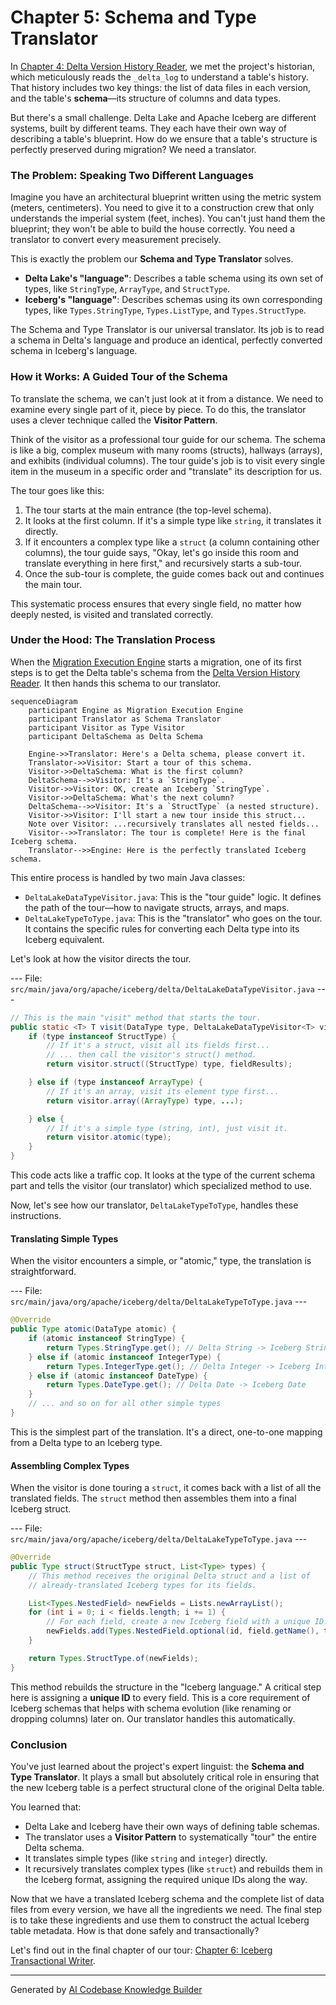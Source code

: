 # Chapter 5: Schema and Type Translator

In [Chapter 4: Delta Version History Reader](04_delta_version_history_reader_.md), we met the project's historian, which meticulously reads the `_delta_log` to understand a table's history. That history includes two key things: the list of data files in each version, and the table's **schema**—its structure of columns and data types.

But there's a small challenge. Delta Lake and Apache Iceberg are different systems, built by different teams. They each have their own way of describing a table's blueprint. How do we ensure that a table's structure is perfectly preserved during migration? We need a translator.

### The Problem: Speaking Two Different Languages

Imagine you have an architectural blueprint written using the metric system (meters, centimeters). You need to give it to a construction crew that only understands the imperial system (feet, inches). You can't just hand them the blueprint; they won't be able to build the house correctly. You need a translator to convert every measurement precisely.

This is exactly the problem our **Schema and Type Translator** solves.
*   **Delta Lake's "language"**: Describes a table schema using its own set of types, like `StringType`, `ArrayType`, and `StructType`.
*   **Iceberg's "language"**: Describes schemas using its own corresponding types, like `Types.StringType`, `Types.ListType`, and `Types.StructType`.

The Schema and Type Translator is our universal translator. Its job is to read a schema in Delta's language and produce an identical, perfectly converted schema in Iceberg's language.

### How it Works: A Guided Tour of the Schema

To translate the schema, we can't just look at it from a distance. We need to examine every single part of it, piece by piece. To do this, the translator uses a clever technique called the **Visitor Pattern**.

Think of the visitor as a professional tour guide for our schema. The schema is like a big, complex museum with many rooms (structs), hallways (arrays), and exhibits (individual columns). The tour guide's job is to visit every single item in the museum in a specific order and "translate" its description for us.

The tour goes like this:
1.  The tour starts at the main entrance (the top-level schema).
2.  It looks at the first column. If it's a simple type like `string`, it translates it directly.
3.  If it encounters a complex type like a `struct` (a column containing other columns), the tour guide says, "Okay, let's go inside this room and translate everything in here first," and recursively starts a sub-tour.
4.  Once the sub-tour is complete, the guide comes back out and continues the main tour.

This systematic process ensures that every single field, no matter how deeply nested, is visited and translated correctly.

### Under the Hood: The Translation Process

When the [Migration Execution Engine](03_migration_execution_engine_.md) starts a migration, one of its first steps is to get the Delta table's schema from the [Delta Version History Reader](04_delta_version_history_reader_.md). It then hands this schema to our translator.

```mermaid
sequenceDiagram
    participant Engine as Migration Execution Engine
    participant Translator as Schema Translator
    participant Visitor as Type Visitor
    participant DeltaSchema as Delta Schema

    Engine->>Translator: Here's a Delta schema, please convert it.
    Translator->>Visitor: Start a tour of this schema.
    Visitor->>DeltaSchema: What is the first column?
    DeltaSchema-->>Visitor: It's a `StringType`.
    Visitor->>Visitor: OK, create an Iceberg `StringType`.
    Visitor->>DeltaSchema: What's the next column?
    DeltaSchema-->>Visitor: It's a `StructType` (a nested structure).
    Visitor->>Visitor: I'll start a new tour inside this struct...
    Note over Visitor: ...recursively translates all nested fields...
    Visitor-->>Translator: The tour is complete! Here is the final Iceberg schema.
    Translator-->>Engine: Here is the perfectly translated Iceberg schema.
```

This entire process is handled by two main Java classes:
*   `DeltaLakeDataTypeVisitor.java`: This is the "tour guide" logic. It defines the path of the tour—how to navigate structs, arrays, and maps.
*   `DeltaLakeTypeToType.java`: This is the "translator" who goes on the tour. It contains the specific rules for converting each Delta type into its Iceberg equivalent.

Let's look at how the visitor directs the tour.

--- File: `src/main/java/org/apache/iceberg/delta/DeltaLakeDataTypeVisitor.java` ---

```java
// This is the main "visit" method that starts the tour.
public static <T> T visit(DataType type, DeltaLakeDataTypeVisitor<T> visitor) {
    if (type instanceof StructType) {
        // If it's a struct, visit all its fields first...
        // ... then call the visitor's struct() method.
        return visitor.struct((StructType) type, fieldResults);

    } else if (type instanceof ArrayType) {
        // If it's an array, visit its element type first...
        return visitor.array((ArrayType) type, ...);

    } else {
        // If it's a simple type (string, int), just visit it.
        return visitor.atomic(type);
    }
}
```
This code acts like a traffic cop. It looks at the type of the current schema part and tells the visitor (our translator) which specialized method to use.

Now, let's see how our translator, `DeltaLakeTypeToType`, handles these instructions.

#### Translating Simple Types

When the visitor encounters a simple, or "atomic," type, the translation is straightforward.

--- File: `src/main/java/org/apache/iceberg/delta/DeltaLakeTypeToType.java` ---

```java
@Override
public Type atomic(DataType atomic) {
    if (atomic instanceof StringType) {
        return Types.StringType.get(); // Delta String -> Iceberg String
    } else if (atomic instanceof IntegerType) {
        return Types.IntegerType.get(); // Delta Integer -> Iceberg Integer
    } else if (atomic instanceof DateType) {
        return Types.DateType.get(); // Delta Date -> Iceberg Date
    }
    // ... and so on for all other simple types
}
```
This is the simplest part of the translation. It's a direct, one-to-one mapping from a Delta type to an Iceberg type.

#### Assembling Complex Types

When the visitor is done touring a `struct`, it comes back with a list of all the translated fields. The `struct` method then assembles them into a final Iceberg struct.

--- File: `src/main/java/org/apache/iceberg/delta/DeltaLakeTypeToType.java` ---

```java
@Override
public Type struct(StructType struct, List<Type> types) {
    // This method receives the original Delta struct and a list of
    // already-translated Iceberg types for its fields.

    List<Types.NestedField> newFields = Lists.newArrayList();
    for (int i = 0; i < fields.length; i += 1) {
        // For each field, create a new Iceberg field with a unique ID.
        newFields.add(Types.NestedField.optional(id, field.getName(), type, ...));
    }

    return Types.StructType.of(newFields);
}
```
This method rebuilds the structure in the "Iceberg language." A critical step here is assigning a **unique ID** to every field. This is a core requirement of Iceberg schemas that helps with schema evolution (like renaming or dropping columns) later on. Our translator handles this automatically.

### Conclusion

You've just learned about the project's expert linguist: the **Schema and Type Translator**. It plays a small but absolutely critical role in ensuring that the new Iceberg table is a perfect structural clone of the original Delta table.

You learned that:
*   Delta Lake and Iceberg have their own ways of defining table schemas.
*   The translator uses a **Visitor Pattern** to systematically "tour" the entire Delta schema.
*   It translates simple types (like `string` and `integer`) directly.
*   It recursively translates complex types (like `struct`) and rebuilds them in the Iceberg format, assigning the required unique IDs along the way.

Now that we have a translated Iceberg schema and the complete list of data files from every version, we have all the ingredients we need. The final step is to take these ingredients and use them to construct the actual Iceberg table metadata. How is that done safely and transactionally?

Let's find out in the final chapter of our tour: [Chapter 6: Iceberg Transactional Writer](06_iceberg_transactional_writer_.md).

---

Generated by [AI Codebase Knowledge Builder](https://github.com/The-Pocket/Tutorial-Codebase-Knowledge)